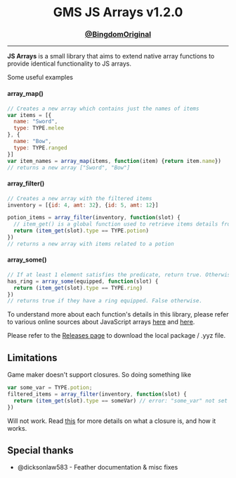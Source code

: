 <h1 align="center">GMS JS Arrays v1.2.0</h1>
<h3 align="center"><a href="https://twitter.com/BingdomOriginal">@BingdomOriginal</a></h3>

---

**JS Arrays** is a small library that aims to extend native array functions to provide identical functionality to JS arrays.

Some useful examples

#### array_map()
```js
// Creates a new array which contains just the names of items
var items = [{
  name: "Sword",
  type: TYPE.melee
}, {
  name: "Bow",
  type: TYPE.ranged
}]
var item_names = array_map(items, function(item) {return item.name})
// returns a new array ["Sword", "Bow"]
```
#### array_filter()
```js
// Creates a new array with the filtered items
inventory = [{id: 4, amt: 32}, {id: 5, amt: 12}]

potion_items = array_filter(inventory, function(slot) {
  // item_get() is a global function used to retrieve items details from a slot
  return (item_get(slot).type == TYPE.potion)
})
// returns a new array with items related to a potion
```
#### array_some()
```js
// If at least 1 element satisfies the predicate, return true. Otherwise false.
has_ring = array_some(equipped, function(slot) {
  return (item_get(slot).type == TYPE.ring)
})
// returns true if they have a ring equipped. False otherwise.
```

To understand more about each function's details in this library, please refer to various online sources about JavaScript arrays <a href="https://developer.mozilla.org/en-US/docs/Web/JavaScript/Reference/Global_Objects/Array/splice">here</a> and <a href="https://www.w3schools.com/jsref/jsref_obj_array.asp">here</a>.

Please refer to the <a href="https://github.com/Bingdom/GMS-JS-Arrays/releases">Releases page</a> to download the local package / .yyz file.

## Limitations
Game maker doesn't support closures. So doing something like
```js
var some_var = TYPE.potion;
filtered_items = array_filter(inventory, function(slot) {
  return (item_get(slot).type == someVar) // error: "some_var" not set before reading it
})
```
Will not work. Read <a href="https://developer.mozilla.org/en-US/docs/Web/JavaScript/Closures">this</a> for more details on what a closure is, and how it works.

## Special thanks
* @dicksonlaw583 - Feather documentation & misc fixes
